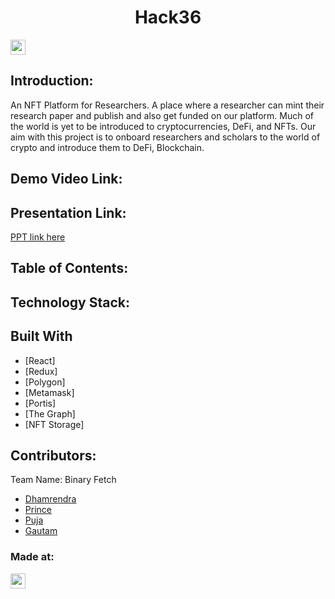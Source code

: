<h1 align="center">Hack36</h1>
<p align="center">
</p>

<a href="https://hack36.com"> <img src="https://cutt.ly/BuiltAtHack36" height=24px> </a>


## Introduction:
  An NFT Platform for Researchers. A place where a researcher can mint their research paper and publish and also get funded on our platform. Much of the world is yet to be introduced to cryptocurrencies, DeFi, and NFTs. Our aim with this project is to onboard researchers and scholars to the world of crypto and introduce them to DeFi, Blockchain.
  
## Demo Video Link:
  <a href="#"></a>
  
## Presentation Link:
  <a href="https://drive.google.com/file/d/1kQZkg1d0ztRwxOFENVjWTuJWasjiC4n6/view?usp=sharing"> PPT link here </a>
  
  
## Table of Contents:

## Technology Stack:

 ## Built With

- [React]
- [Redux]
- [Polygon]
- [Metamask]
- [Portis]
- [The Graph]
- [NFT Storage]
  

## Contributors:

Team Name: Binary Fetch

* [Dhamrendra]()
* [Prince]()
* [Puja]()
* [Gautam]()


### Made at:
<a href="https://hack36.com"> <img src="https://cutt.ly/BuiltAtHack36" height=24px> </a>